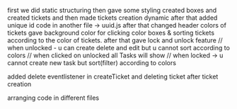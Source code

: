 first we did static structuring
    then gave some styling
    created boxes and created tickets and then
    made tickets creation dynamic
    after that added unique id code in another file -> uuid.js 
    after that changed header colors of tickets
    gave background color for clicking color boxes & sorting tickets according to the color of tickets.
    after that gave lock and unlock feature 
    // when unlocked - u can create delete and edit but u cannot sort according to   colors
                    // when clicked on unlocked all Tasks will show
// when locked -> u cannot create new task but sort(filter) according to colors

added delete eventlistener in createTicket and deleting ticket after ticket creation

arranging code in different files



